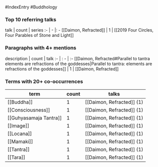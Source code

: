 #IndexEntry #Buddhology
### Top 10 referring talks
talk | count | series
:- | - |: -
[[Daimon, Refracted]] | 1 | [[2019 Four Circles, Four Parables of Stone and Light]]

### Paragraphs with 4+ mentions
description | count | talk
:- | : - | :-
[[Daimon, Refracted#Parallel to tantra elements are refractions of the goddesses\|Parallel to tantra: elements are refractions of the goddesses]] | 1 | [[Daimon, Refracted]]

### Terms with 20+ co-occurrences
term | count | talks
-|-|-
[[Buddha]] | 1 | <span class="counts">[[Daimon, Refracted]] (1)</span> 
[[Consciousness]] | 1 | <span class="counts">[[Daimon, Refracted]] (1)</span> 
[[Guhyasamaja Tantra]] | 1 | <span class="counts">[[Daimon, Refracted]] (1)</span> 
[[Image]] | 1 | <span class="counts">[[Daimon, Refracted]] (1)</span> 
[[Locana]] | 1 | <span class="counts">[[Daimon, Refracted]] (1)</span> 
[[Mamaki]] | 1 | <span class="counts">[[Daimon, Refracted]] (1)</span> 
[[Tantra]] | 1 | <span class="counts">[[Daimon, Refracted]] (1)</span> 
[[Tara]] | 1 | <span class="counts">[[Daimon, Refracted]] (1)</span> 

